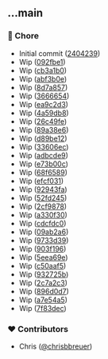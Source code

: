 
## ...main


### 🏡 Chore

- Initial commit ([2404239](https://github.com/stacksjs/hush/commit/2404239))
- Wip ([092fbe1](https://github.com/stacksjs/hush/commit/092fbe1))
- Wip ([cb3a1b0](https://github.com/stacksjs/hush/commit/cb3a1b0))
- Wip ([abf3b0e](https://github.com/stacksjs/hush/commit/abf3b0e))
- Wip ([8d7a857](https://github.com/stacksjs/hush/commit/8d7a857))
- Wip ([3666654](https://github.com/stacksjs/hush/commit/3666654))
- Wip ([ea9c2d3](https://github.com/stacksjs/hush/commit/ea9c2d3))
- Wip ([4a59db8](https://github.com/stacksjs/hush/commit/4a59db8))
- Wip ([26c49fe](https://github.com/stacksjs/hush/commit/26c49fe))
- Wip ([89a38e6](https://github.com/stacksjs/hush/commit/89a38e6))
- Wip ([d89be12](https://github.com/stacksjs/hush/commit/d89be12))
- Wip ([33606ec](https://github.com/stacksjs/hush/commit/33606ec))
- Wip ([adbcde9](https://github.com/stacksjs/hush/commit/adbcde9))
- Wip ([e73b00c](https://github.com/stacksjs/hush/commit/e73b00c))
- Wip ([68f6589](https://github.com/stacksjs/hush/commit/68f6589))
- Wip ([efcf031](https://github.com/stacksjs/hush/commit/efcf031))
- Wip ([92943fa](https://github.com/stacksjs/hush/commit/92943fa))
- Wip ([52fd245](https://github.com/stacksjs/hush/commit/52fd245))
- Wip ([2cf9878](https://github.com/stacksjs/hush/commit/2cf9878))
- Wip ([a330f30](https://github.com/stacksjs/hush/commit/a330f30))
- Wip ([cdcfdc0](https://github.com/stacksjs/hush/commit/cdcfdc0))
- Wip ([09ab2a6](https://github.com/stacksjs/hush/commit/09ab2a6))
- Wip ([9733d39](https://github.com/stacksjs/hush/commit/9733d39))
- Wip ([903f196](https://github.com/stacksjs/hush/commit/903f196))
- Wip ([5eea69e](https://github.com/stacksjs/hush/commit/5eea69e))
- Wip ([c50aaf5](https://github.com/stacksjs/hush/commit/c50aaf5))
- Wip ([932725b](https://github.com/stacksjs/hush/commit/932725b))
- Wip ([2c7a2c3](https://github.com/stacksjs/hush/commit/2c7a2c3))
- Wip ([896d0d7](https://github.com/stacksjs/hush/commit/896d0d7))
- Wip ([a7e54a5](https://github.com/stacksjs/hush/commit/a7e54a5))
- Wip ([7f83dec](https://github.com/stacksjs/hush/commit/7f83dec))

### ❤️ Contributors

- Chris ([@chrisbbreuer](https://github.com/chrisbbreuer))

